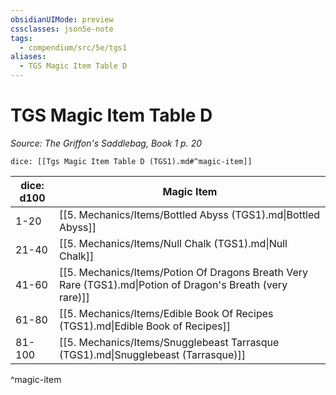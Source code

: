 ```yaml
---
obsidianUIMode: preview
cssclasses: json5e-note
tags:
  - compendium/src/5e/tgs1
aliases:
  - TGS Magic Item Table D
---
```

# TGS Magic Item Table D
*Source: The Griffon's Saddlebag, Book 1 p. 20* 

`dice: [[Tgs Magic Item Table D (TGS1).md#^magic-item]]`

| dice: d100 | Magic Item |
|------------|------------|
| 1-20 | [[5. Mechanics/Items/Bottled Abyss (TGS1).md\|Bottled Abyss]] |
| 21-40 | [[5. Mechanics/Items/Null Chalk (TGS1).md\|Null Chalk]] |
| 41-60 | [[5. Mechanics/Items/Potion Of Dragons Breath Very Rare (TGS1).md\|Potion of Dragon's Breath (very rare)]] |
| 61-80 | [[5. Mechanics/Items/Edible Book Of Recipes (TGS1).md\|Edible Book of Recipes]] |
| 81-100 | [[5. Mechanics/Items/Snugglebeast Tarrasque (TGS1).md\|Snugglebeast (Tarrasque)]] |
^magic-item
